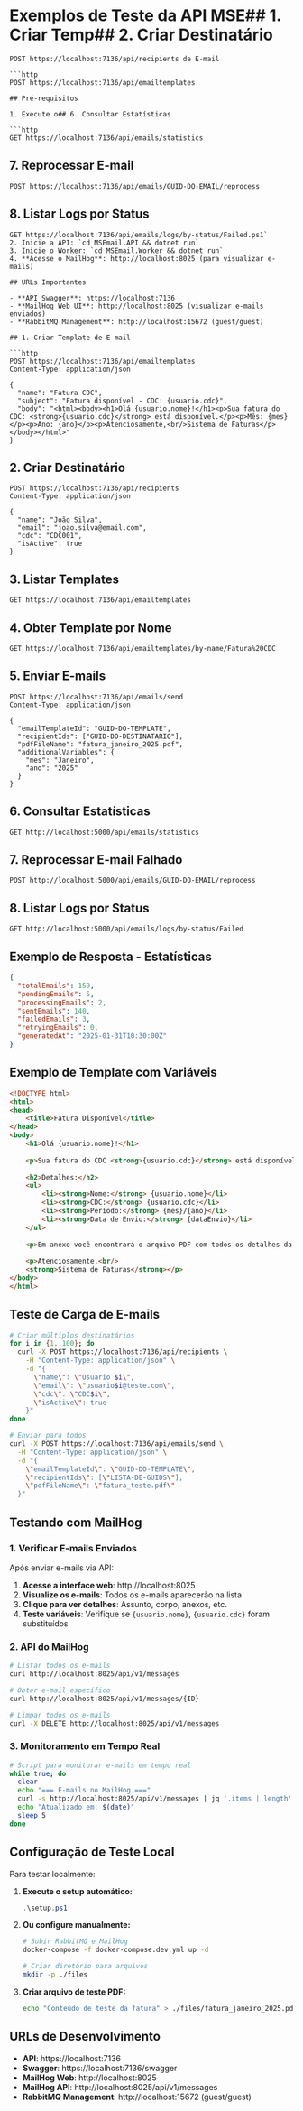# Exemplos de Teste da API MSE## 1. Criar Temp## 2. Criar Destinatário

```http
POST https://localhost:7136/api/recipients de E-mail

```http
POST https://localhost:7136/api/emailtemplates

## Pré-requisitos

1. Execute o## 6. Consultar Estatísticas

```http
GET https://localhost:7136/api/emails/statistics
```

## 7. Reprocessar E-mail

```http
POST https://localhost:7136/api/emails/GUID-DO-EMAIL/reprocess
```

## 8. Listar Logs por Status

```http
GET https://localhost:7136/api/emails/logs/by-status/Failed.ps1`
2. Inicie a API: `cd MSEmail.API && dotnet run`
3. Inicie o Worker: `cd MSEmail.Worker && dotnet run`
4. **Acesse o MailHog**: http://localhost:8025 (para visualizar e-mails)

## URLs Importantes

- **API Swagger**: https://localhost:7136
- **MailHog Web UI**: http://localhost:8025 (visualizar e-mails enviados)
- **RabbitMQ Management**: http://localhost:15672 (guest/guest)

## 1. Criar Template de E-mail

```http
POST https://localhost:7136/api/emailtemplates
Content-Type: application/json

{
  "name": "Fatura CDC",
  "subject": "Fatura disponível - CDC: {usuario.cdc}",
  "body": "<html><body><h1>Olá {usuario.nome}!</h1><p>Sua fatura do CDC: <strong>{usuario.cdc}</strong> está disponível.</p><p>Mês: {mes}</p><p>Ano: {ano}</p><p>Atenciosamente,<br/>Sistema de Faturas</p></body></html>"
}
```

## 2. Criar Destinatário

```http
POST https://localhost:7136/api/recipients
Content-Type: application/json

{
  "name": "João Silva",
  "email": "joao.silva@email.com",
  "cdc": "CDC001",
  "isActive": true
}
```

## 3. Listar Templates

```http
GET https://localhost:7136/api/emailtemplates
```

## 4. Obter Template por Nome

```http
GET https://localhost:7136/api/emailtemplates/by-name/Fatura%20CDC
```

## 5. Enviar E-mails

```http
POST https://localhost:7136/api/emails/send
Content-Type: application/json

{
  "emailTemplateId": "GUID-DO-TEMPLATE",
  "recipientIds": ["GUID-DO-DESTINATARIO"],
  "pdfFileName": "fatura_janeiro_2025.pdf",
  "additionalVariables": {
    "mes": "Janeiro",
    "ano": "2025"
  }
}
```

## 6. Consultar Estatísticas

```http
GET http://localhost:5000/api/emails/statistics
```

## 7. Reprocessar E-mail Falhado

```http
POST http://localhost:5000/api/emails/GUID-DO-EMAIL/reprocess
```

## 8. Listar Logs por Status

```http
GET http://localhost:5000/api/emails/logs/by-status/Failed
```

## Exemplo de Resposta - Estatísticas

```json
{
  "totalEmails": 150,
  "pendingEmails": 5,
  "processingEmails": 2,
  "sentEmails": 140,
  "failedEmails": 3,
  "retryingEmails": 0,
  "generatedAt": "2025-01-31T10:30:00Z"
}
```

## Exemplo de Template com Variáveis

```html
<!DOCTYPE html>
<html>
<head>
    <title>Fatura Disponível</title>
</head>
<body>
    <h1>Olá {usuario.nome}!</h1>
    
    <p>Sua fatura do CDC <strong>{usuario.cdc}</strong> está disponível para o período de {mes}/{ano}.</p>
    
    <h2>Detalhes:</h2>
    <ul>
        <li><strong>Nome:</strong> {usuario.nome}</li>
        <li><strong>CDC:</strong> {usuario.cdc}</li>
        <li><strong>Período:</strong> {mes}/{ano}</li>
        <li><strong>Data de Envio:</strong> {dataEnvio}</li>
    </ul>
    
    <p>Em anexo você encontrará o arquivo PDF com todos os detalhes da sua fatura.</p>
    
    <p>Atenciosamente,<br/>
    <strong>Sistema de Faturas</strong></p>
</body>
</html>
```

## Teste de Carga de E-mails

```bash
# Criar múltiplos destinatários
for i in {1..100}; do
  curl -X POST https://localhost:7136/api/recipients \
    -H "Content-Type: application/json" \
    -d "{
      \"name\": \"Usuario $i\",
      \"email\": \"usuario$i@teste.com\",
      \"cdc\": \"CDC$i\",
      \"isActive\": true
    }"
done

# Enviar para todos
curl -X POST https://localhost:7136/api/emails/send \
  -H "Content-Type: application/json" \
  -d "{
    \"emailTemplateId\": \"GUID-DO-TEMPLATE\",
    \"recipientIds\": [\"LISTA-DE-GUIDS\"],
    \"pdfFileName\": \"fatura_teste.pdf\"
  }"
```

## Testando com MailHog

### 1. Verificar E-mails Enviados

Após enviar e-mails via API:

1. **Acesse a interface web**: http://localhost:8025
2. **Visualize os e-mails**: Todos os e-mails aparecerão na lista
3. **Clique para ver detalhes**: Assunto, corpo, anexos, etc.
4. **Teste variáveis**: Verifique se `{usuario.nome}`, `{usuario.cdc}` foram substituídos

### 2. API do MailHog

```bash
# Listar todos os e-mails
curl http://localhost:8025/api/v1/messages

# Obter e-mail específico
curl http://localhost:8025/api/v1/messages/{ID}

# Limpar todos os e-mails
curl -X DELETE http://localhost:8025/api/v1/messages
```

### 3. Monitoramento em Tempo Real

```bash
# Script para monitorar e-mails em tempo real
while true; do
  clear
  echo "=== E-mails no MailHog ==="
  curl -s http://localhost:8025/api/v1/messages | jq '.items | length'
  echo "Atualizado em: $(date)"
  sleep 5
done
```

## Configuração de Teste Local

Para testar localmente:

1. **Execute o setup automático:**
   ```powershell
   .\setup.ps1
   ```

2. **Ou configure manualmente:**
   ```bash
   # Subir RabbitMQ e MailHog
   docker-compose -f docker-compose.dev.yml up -d
   
   # Criar diretório para arquivos
   mkdir -p ./files
   ```

3. **Criar arquivo de teste PDF:**
   ```bash
   echo "Conteúdo de teste da fatura" > ./files/fatura_janeiro_2025.pdf
   ```

## URLs de Desenvolvimento

- **API**: https://localhost:7136
- **Swagger**: https://localhost:7136/swagger
- **MailHog Web**: http://localhost:8025
- **MailHog API**: http://localhost:8025/api/v1/messages
- **RabbitMQ Management**: http://localhost:15672 (guest/guest)
